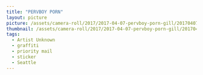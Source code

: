 ```yaml
---
title: "PERVBOY PORN"
layout: picture
picture: /assets/camera-roll/2017/2017-04-07-pervboy-porn-gill/20170407_022458786_iOS.jpg
thumbnail: /assets/camera-roll/2017/2017-04-07-pervboy-porn-gill/20170407_022458786_iOS-thumbnail.jpg
tags:
  - Artist Unknown
  - graffiti
  - priority mail
  - sticker
  - Seattle
---
```

